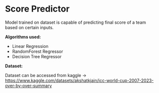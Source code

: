 # Score Predictor

Model trained on dataset is capable of predicting final score of a team based on certain inputs.

**Algorithms used:**

* Linear Regression
* RandomForest Regressor
* Decision Tree Regressor

**Dataset:**

Dataset can be accessed from kaggle -> 
https://www.kaggle.com/datasets/akshatkjain/icc-world-cup-2007-2023-over-by-over-summary
